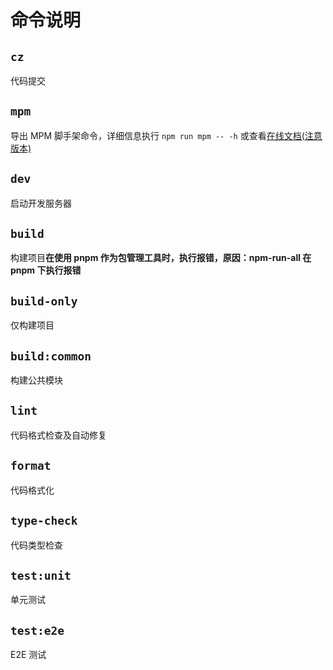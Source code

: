 # 命令说明

## `cz`

代码提交

## `mpm`

导出 MPM 脚手架命令，详细信息执行 `npm run mpm -- -h` 或查看[在线文档(注意版本)](https://vx.csii.com.cn/tool/mpm/#/)

## `dev`

启动开发服务器

## `build`

构建项目**在使用 pnpm 作为包管理工具时，执行报错，原因：npm-run-all 在 pnpm 下执行报错**

## `build-only`

仅构建项目

## `build:common`

构建公共模块

## `lint`

代码格式检查及自动修复

## `format`

代码格式化

## `type-check`

代码类型检查

## `test:unit`

单元测试

## `test:e2e`

E2E 测试
